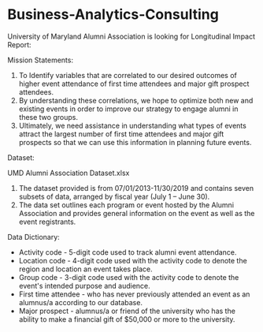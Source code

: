 # Business-Analytics-Consulting

University of Maryland Alumni Association is looking for Longitudinal Impact Report:

Mission Statements:

1. To Identify variables that are correlated to our desired outcomes of higher event attendance of first time attendees and major gift prospect attendees.
2. By understanding these correlations, we hope to optimize both new and existing events in order to improve our strategy to engage alumni in these two groups.
3. Ultimately, we need assistance in understanding what types of events attract the largest number of first time attendees and major gift prospects so that we can use this information in planning future events.

Dataset:

UMD Alumni Association Dataset.xlsx

1. The dataset provided is from 07/01/2013-11/30/2019 and contains seven subsets of data, arranged by fiscal year (July 1 – June 30).
2. The data set outlines each program or event hosted by the Alumni Association and provides general information on the event as well as the event registrants.

Data Dictionary:

- Activity code - 5-digit code used to track alumni event attendance.
- Location code - 4-digit code used with the activity code to denote the region and location an event takes place.
- Group code - 3-digit code used with the activity code to denote the event's intended purpose and audience.
- First time attendee - who has never previously attended an event as an alumnus/a according to our database.
- Major prospect - alumnus/a or friend of the university who has the ability to make a financial gift of $50,000 or more to the university.
